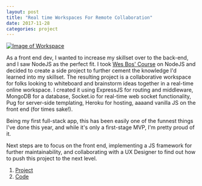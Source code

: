 ```yaml
---
layout: post
title: "Real time Workspaces For Remote Collaboration"
date: 2017-11-28
categories: project
---
```


[![Image of Workspace](../../../../images/workspace.png)](https://mathesond2.github.io/pomodoro/ "Workspace Project")

As a front end dev, I wanted to increase my skillset over to the back-end, and I saw NodeJS as the perfect fit. I took [Wes Bos' Course](https://github.com/mathesond2/learn-node) on NodeJS and decided to create a side project to further cement the knowledge I'd learned into my skillset. The resulting project is a collaborative workspace for folks looking to whiteboard and brainstorm ideas together in a real-time online workspace. I created it using ExpressJS for routing and middleware, MongoDB for a database, Socket.io for real-time web socket functionality, Pug for server-side templating, Heroku for hosting, aaaand vanilla JS on the front end (for times sake!). 

Being my first full-stack app, this has been easily one of the funnest things I've done this year, and while it's only a first-stage MVP, I'm pretty proud of it. 

Next steps are to focus on the front end, implementing a JS framework for further maintainability, and collaborating with a UX Designer to find out how to push this project to the next level.

1. [Project](https://collaborative-workspace.herokuapp.com/)
2. [Code](https://github.com/mathesond2/workspace)
